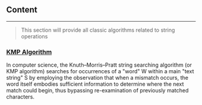 ## Content
***
>This section will provide all classic algorithms related to string operations

### [KMP Algorithm](http://en.wikipedia.org/wiki/Knuth%E2%80%93Morris%E2%80%93Pratt_algorithm)

In computer science, the Knuth–Morris–Pratt string searching algorithm (or KMP algorithm) searches for occurrences of a "word" W within a main "text string" S by employing the observation that when a mismatch occurs, the word itself embodies sufficient information to determine where the next match could begin, thus bypassing re-examination of previously matched characters.
